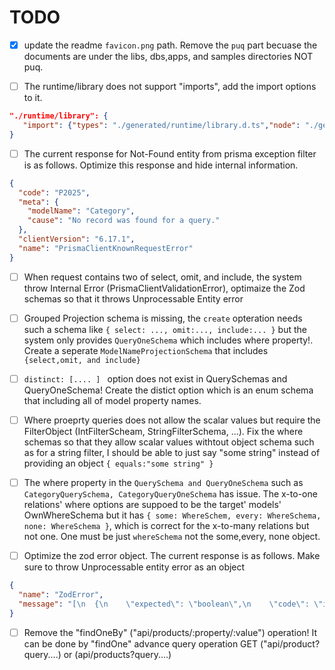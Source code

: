 # TODO 

- [x] update the readme `favicon.png` path. Remove the `puq` part becuase the documents are under the libs, dbs,apps, and samples directories NOT puq. 


- [ ] The runtime/library does not support "imports", add the import options to it. 
````json
"./runtime/library": {
   "import": {"types": "./generated/runtime/library.d.ts","node": "./generated/runtime/library.js"}
}

````





- [ ] The current response for Not-Found entity from prisma exception filter is as follows. Optimize this response and hide internal information. 
````json
{
  "code": "P2025",
  "meta": {
    "modelName": "Category",
    "cause": "No record was found for a query."
  },
  "clientVersion": "6.17.1",
  "name": "PrismaClientKnownRequestError"
}
````

- [ ] When request contains two of select, omit, and include, the system throw Internal Error (PrismaClientValidationError), optimaize the Zod schemas so that it throws Unprocessable Entity error

- [ ] Grouped Projection schema is missing, the `create` opteration needs such a schema like `{ select: ..., omit:..., include:... }` but the system only provides `QueryOneSchema` which includes where property!. Create a seperate `ModelNameProjectionSchema` that includes `{select,omit, and include}`

- [ ]  `distinct: [.... ] ` option does not exist in QuerySchemas and QueryOneSchema! Create the distict option which is an enum schema that including all of model property names.



- [ ] Where proeprty queries does not allow the scalar values but require the FilterObject (IntFilterScheam, StringFilterSchema, ...). Fix the where schemas so that they allow scalar values withtout object schema such as for a string filter, I should be able to just say "some string" instead of providing an object `{ equals:"some string" }`


- [ ] The where property in the `QuerySchema and QueryOneSchema` such as `CategoryQuerySchema, CategoryQueryOneSchema` has issue. The x-to-one relations' where options are suppoed to be the target' models' OwnWhereSchema but it has `{ some: WhereSchem, every: WhereSchema, none: WhereSchema }`, which is correct for the x-to-many relations but not one. One must be just `whereSchema` not the some,every, none object.




- [ ] Optimize the zod error object. The current response is as follows. Make sure to throw Unprocessable entity error as an object 

````json 
{
  "name": "ZodError",
  "message": "[\n  {\n    \"expected\": \"boolean\",\n    \"code\": \"invalid_type\",\n    \"path\": [\n      \"select\",\n      \"id\"\n    ],\n    \"message\": \"Invalid input: expected boolean, received number\"\n  }\n]"
}
````


- [ ] Remove the "findOneBy" ("api/products/:property/:value") operation! It can be done by "findOne" advance query operation GET ("api/product?query....) or (api/products?query....)





